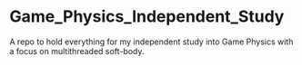 # Game_Physics_Independent_Study
A repo to hold everything for my independent study into Game Physics with a focus on multithreaded soft-body.
